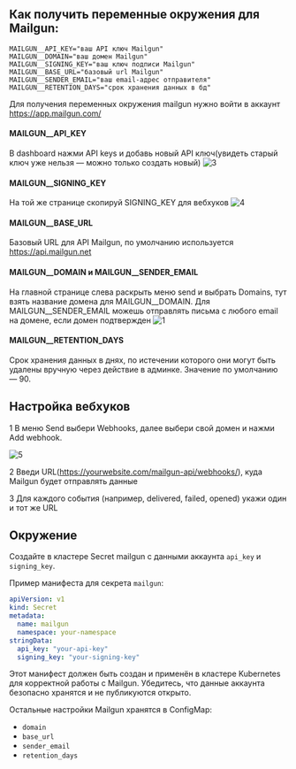 ## Как получить переменные окружения для Mailgun:

```shell
MAILGUN__API_KEY="ваш API ключ Mailgun"
MAILGUN__DOMAIN="ваш домен Mailgun"
MAILGUN__SIGNING_KEY="ваш ключ подписи Mailgun"
MAILGUN__BASE_URL="базовый url Mailgun"
MAILGUN__SENDER_EMAIL="ваш email-адрес отправителя"
MAILGUN__RETENTION_DAYS="срок хранения данных в бд"
```

Для получения переменных окружения mailgun нужно войти в аккаунт https://app.mailgun.com/

#### MAILGUN__API_KEY

В dashboard нажми API keys и добавь новый API ключ(увидеть старый ключ уже нельзя — можно только создать новый)
![3](https://github.com/user-attachments/assets/7c32eceb-1f07-4ab4-a3db-0c84878fb3e7)

#### MAILGUN__SIGNING_KEY

На той же странице скопируй SIGNING_KEY для вебхуков 
![4](https://github.com/user-attachments/assets/528741e3-fe12-4274-a518-e638917a692a)


#### MAILGUN__BASE_URL

Базовый URL для API Mailgun, по умолчанию используется https://api.mailgun.net

#### MAILGUN__DOMAIN и MAILGUN__SENDER_EMAIL

На главной странице слева раскрыть меню send и выбрать Domains, тут взять название домена для MAILGUN__DOMAIN. Для MAILGUN__SENDER_EMAIL можешь отправлять письма с любого email на домене, если домен подтвержден
![1](https://github.com/user-attachments/assets/3c5409a2-c8c7-4155-aaee-153223b0dd53)


#### MAILGUN__RETENTION_DAYS

Cрок хранения данных в днях, по истечении которого они могут быть удалены вручную через действие в админке. Значение по умолчанию — 90.


## Настройка вебхуков 

1 В меню Send выбери Webhooks, далее выбери свой домен и нажми Add webhook. 

![5](https://github.com/user-attachments/assets/60fa6d26-1db3-429b-822d-7038fde45327)

2 Введи URL(https://yourwebsite.com/mailgun-api/webhooks/), куда Mailgun будет отправлять данные

3 Для каждого события (например, delivered, failed, opened) укажи один и тот же URL


## Окружение

Создайте в кластере Secret mailgun с данными аккаунта `api_key` и `signing_key`.

Пример манифеста для секрета `mailgun`:

```yaml
apiVersion: v1
kind: Secret
metadata:
  name: mailgun
  namespace: your-namespace
stringData:
  api_key: "your-api-key"
  signing_key: "your-signing-key"
```
Этот манифест должен быть создан и применён в кластере Kubernetes для корректной работы с Mailgun. Убедитесь, что данные аккаунта безопасно хранятся и не публикуются открыто.

Остальные настройки Mailgun хранятся в ConfigMap:
- `domain`
- `base_url`
- `sender_email`
- `retention_days`


